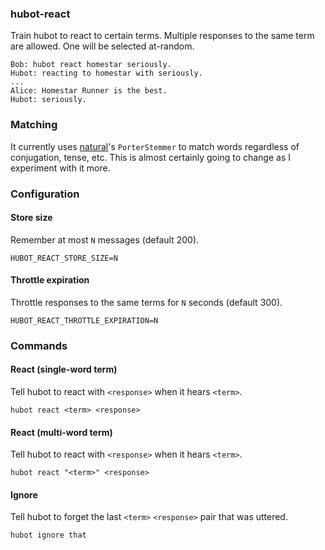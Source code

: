 ### hubot-react

Train hubot to react to certain terms. Multiple responses to the same term are allowed. One will be selected at-random.

```
Bob: hubot react homestar seriously.
Hubot: reacting to homestar with seriously.
...
Alice: Homestar Runner is the best.
Hubot: seriously.
```

### Matching

It currently uses [natural](https://github.com/NaturalNode/natural)'s `PorterStemmer` to match words regardless of conjugation, tense, etc. This is almost certainly going to change as I experiment with it more.

### Configuration

#### Store size

Remember at most `N` messages (default 200).

```
HUBOT_REACT_STORE_SIZE=N
```

#### Throttle expiration

Throttle responses to the same terms for `N` seconds (default 300).

```
HUBOT_REACT_THROTTLE_EXPIRATION=N
```


### Commands

#### React (single-word term)

Tell hubot to react with `<response>` when it hears `<term>`.

```
hubot react <term> <response>
```

#### React (multi-word term)

Tell hubot to react with `<response>` when it hears `<term>`.

```
hubot react "<term>" <response>
```

#### Ignore

Tell hubot to forget the last `<term>` `<response>` pair that was uttered.

```
hubot ignore that
```

